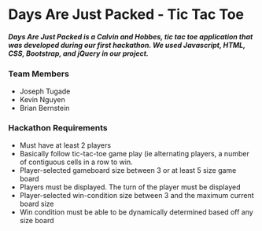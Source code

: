 # Days Are Just Packed - Tic Tac Toe

##### Days Are Just Packed is a Calvin and Hobbes, tic tac toe application that was developed during our first hackathon. We used Javascript, HTML, CSS, Bootstrap, and jQuery in our project. 

### Team Members
- Joseph Tugade
- Kevin Nguyen
- Brian Bernstein

### Hackathon Requirements
- Must have at least 2 players
- Basically follow tic-tac-toe game play (ie alternating players, a number of contiguous cells in a row to win.
- Player-selected gameboard size between 3 or at least 5 size game board
- Players must be displayed.  The turn of the player must be displayed
- Player-selected win-condition size between 3 and the maximum current board size
- Win condition must be able to be dynamically determined based off any size board